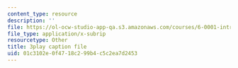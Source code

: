 ```yaml
---
content_type: resource
description: ''
file: https://ol-ocw-studio-app-qa.s3.amazonaws.com/courses/6-0001-introduction-to-computer-science-and-programming-in-python-fall-2016/01c3102e0f4718c299b4c5c2ea7d2453_ncpb4wIsQu8.srt
file_type: application/x-subrip
resourcetype: Other
title: 3play caption file
uid: 01c3102e-0f47-18c2-99b4-c5c2ea7d2453
---
```

